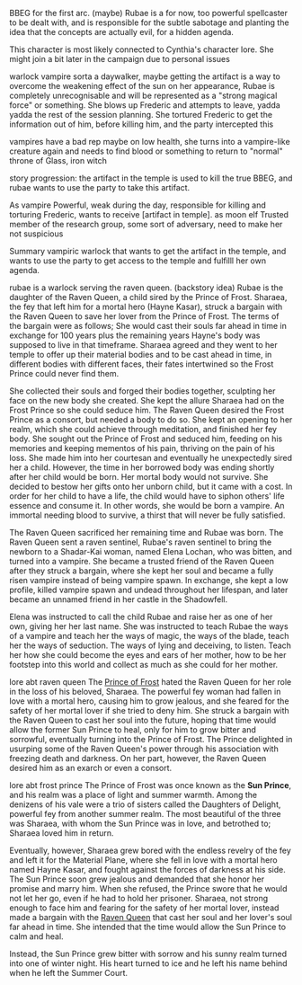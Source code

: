 BBEG for the first arc. (maybe)
Rubae is a for now, too powerful spellcaster to be dealt with, and is responsible for the subtle sabotage and planting the idea that the concepts are actually evil, for a hidden agenda. 

This character is most likely connected to Cynthia's character lore. She might join a bit later in the campaign due to personal issues

warlock vampire sorta a daywalker, maybe getting the artifact is a way to overcome the weakening effect of the sun on her appearance, Rubae is completely unrecognisable and will be represented as a "strong magical force" or something. She blows up Frederic and attempts to leave, yadda yadda the rest of the session planning. 
She tortured Frederic to get the information out of him, before killing him, and the party intercepted this

vampires have a bad rep maybe on low health, she turns into a vampire-like creature again and needs to find blood or something to return to "normal"
throne of Glass, iron witch

story progression: the artifact in the temple is used to kill the true BBEG, and rubae wants to use the party to take this artifact. 

As vampire Powerful, weak during the day, responsible for killing and torturing Frederic, wants to receive [artifact in temple]. 
as moon elf Trusted member of the research group, some sort of adversary, need to make her not suspicious 

Summary vampiric warlock that wants to get the artifact in the temple, and wants to use the party to get access to the temple and fulfilll her own agenda.

rubae is a warlock serving the raven queen.
(backstory idea)
Rubae is the daughter of the Raven Queen, a child sired by the Prince of Frost. Sharaea, the fey that left him for a mortal hero (Hayne Kasar), struck a bargain with the Raven Queen to save her lover from the Prince of Frost. The terms of the bargain were as follows; She would cast their souls far ahead in time in exchange for 100 years plus the remaining years Hayne's body was supposed to live in that timeframe. Sharaea agreed and they went to her temple to offer up their material bodies and to be cast ahead in time, in different bodies with different faces, their fates intertwined so the Frost Prince could never find them.

She collected their souls and forged their bodies together, sculpting her face on the new body she created. She kept the allure Sharaea had on the Frost Prince so she could seduce him. The Raven Queen desired the Frost Prince as a consort, but needed a body to do so. She kept an opening to her realm, which she could achieve through meditation, and finished her fey body. She sought out the Prince of Frost and seduced him, feeding on his memories and keeping mementos of his pain, thriving on the pain of his loss. She made him into her courtesan and eventually he unexpectedly sired her a child. However, the time in her borrowed body was ending shortly after her child would be born. Her mortal body would not survive. She decided to bestow her gifts onto her unborn child, but it came with a cost. In order for her child to have a life, the child would have to siphon others' life essence and consume it. In other words, she would be born a vampire. An immortal needing blood to survive, a thirst that will never be fully satisfied.

The Raven Queen sacrificed her remaining time and Rubae was born. The Raven Queen sent a raven sentinel, Rubae's raven sentinel to bring the newborn to a Shadar-Kai woman, named Elena Lochan, who was bitten, and turned into a vampire. She became a trusted friend of the Raven Queen after they struck a bargain, where she kept her soul and became a fully risen vampire instead of being vampire spawn. In exchange, she kept a low profile, killed vampire spawn and undead throughout her lifespan, and later became an unnamed friend in her castle in the Shadowfell. 

Elena was instructed to call the child Rubae and raise her as one of her own, giving her her last name. She was instructed to teach Rubae the ways of a vampire and teach her the ways of magic, the ways of the blade, teach her the ways of seduction. The ways of lying and deceiving, to listen. Teach her how she could become the eyes and ears of her mother, how to be her footstep into this world and collect as much as she could for her mother.

lore abt raven queen
The [Prince of Frost](https://forgottenrealms.fandom.com/wiki/Prince_of_Frost "Prince of Frost") hated the Raven Queen for her role in the loss of his beloved, Sharaea. The powerful fey woman had fallen in love with a mortal hero, causing him to grow jealous, and she feared for the safety of her mortal lover if she tried to deny him. She struck a bargain with the Raven Queen to cast her soul into the future, hoping that time would allow the former Sun Prince to heal, only for him to grow bitter and sorrowful, eventually turning into the Prince of Frost. The Prince delighted in usurping some of the Raven Queen's power through his association with freezing death and darkness. On her part, however, the Raven Queen desired him as an exarch or even a consort.

lore abt frost prince
The Prince of Frost was once known as the **Sun Prince**, and his realm was a place of light and summer warmth. Among the denizens of his vale were a trio of sisters called the Daughters of Delight, powerful fey from another summer realm. The most beautiful of the three was Sharaea, with whom the Sun Prince was in love, and betrothed to; Sharaea loved him in return.

Eventually, however, Sharaea grew bored with the endless revelry of the fey and left it for the Material Plane, where she fell in love with a mortal hero named Hayne Kasar, and fought against the forces of darkness at his side. The Sun Prince soon grew jealous and demanded that she honor her promise and marry him. When she refused, the Prince swore that he would not let her go, even if he had to hold her prisoner. Sharaea, not strong enough to face him and fearing for the safety of her mortal lover, instead made a bargain with the [Raven Queen](https://forgottenrealms.fandom.com/wiki/Raven_Queen "Raven Queen") that cast her soul and her lover's soul far ahead in time. She intended that the time would allow the Sun Prince to calm and heal.

Instead, the Sun Prince grew bitter with sorrow and his sunny realm turned into one of winter night. His heart turned to ice and he left his name behind when he left the Summer Court.